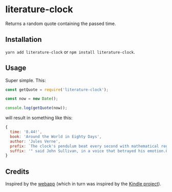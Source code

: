 # literature-clock

Returns a random quote containing the passed time. 

## Installation

`yarn add literature-clock` or `npm install literature-clock`.

## Usage

Super simple. This:

```javascript
const getQuote = require('literature-clock');

const now = new Date();

console.log(getQuote(now));
```

will result in something like this:

```javascript
{
  time: '8.44!',
  book: 'Around the World in Eighty Days',
  author: 'Jules Verne',
  prefix: `The clock's pendulum beat every second with mathematical regularity, and each player could count every sixtieth of a minute as it struck his ear."`,
  suffix: '" said John Sullivan, in a voice that betrayed his emotion.Only one minute more and the wager would be won.'
}
```


## Credits

Inspired by the [webapp](https://github.com/JohannesNE/literature-clock) (which in turn was inspired by the [Kindle project](https://www.instructables.com/id/Literary-Clock-Made-From-E-reader/)).
